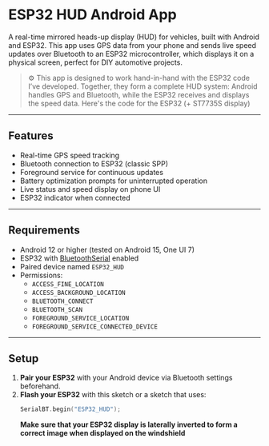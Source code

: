 # ESP32 HUD Android App

A real-time mirrored heads-up display (HUD) for vehicles, built with Android and ESP32. This app uses GPS data from your phone and sends live speed updates over Bluetooth to an ESP32 microcontroller, which displays it on a physical screen, perfect for DIY automotive projects.
> ⚙️ This app is designed to work hand-in-hand with the ESP32 code I’ve developed. Together, they form a complete HUD system: Android handles GPS and Bluetooth, while the ESP32 receives and displays the speed data. Here's the code for the ESP32 (+ ST7735S display)

---

## Features

- Real-time GPS speed tracking
- Bluetooth connection to ESP32 (classic SPP)
- Foreground service for continuous updates
- Battery optimization prompts for uninterrupted operation
- Live status and speed display on phone UI
- ESP32 indicator when connected

---

## Requirements

- Android 12 or higher (tested on Android 15, One UI 7)
- ESP32 with [BluetoothSerial](https://github.com/espressif/arduino-esp32/tree/master/libraries/BluetoothSerial) enabled
- Paired device named `ESP32_HUD`
- Permissions:
  - `ACCESS_FINE_LOCATION`
  - `ACCESS_BACKGROUND_LOCATION`
  - `BLUETOOTH_CONNECT`
  - `BLUETOOTH_SCAN`
  - `FOREGROUND_SERVICE_LOCATION`
  - `FOREGROUND_SERVICE_CONNECTED_DEVICE`

---

## Setup

1. **Pair your ESP32** with your Android device via Bluetooth settings beforehand.
2. **Flash your ESP32** with this sketch or a sketch that uses:
   ```cpp
   SerialBT.begin("ESP32_HUD");
   ```
   **Make sure that your ESP32 display is laterally inverted to form a correct image when displayed on the windshield** 

